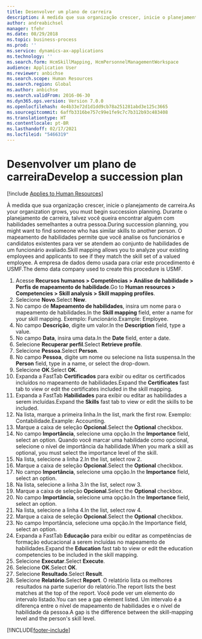 ```yaml
---
title: Desenvolver um plano de carreira
description: À medida que sua organização crescer, inicie o planejamento de carreira.
author: andreabichsel
manager: tfehr
ms.date: 08/29/2018
ms.topic: business-process
ms.prod: ''
ms.service: dynamics-ax-applications
ms.technology: ''
ms.search.form: HcmSkillMapping, HcmPersonnelManagementWorkspace
audience: Application User
ms.reviewer: anbichse
ms.search.scope: Human Resources
ms.search.region: Global
ms.author: anbichse
ms.search.validFrom: 2016-06-30
ms.dyn365.ops.version: Version 7.0.0
ms.openlocfilehash: 4e4b33e72d1d1dd9cb78a251281abd3e125c3665
ms.sourcegitcommit: 6affb3316be757c99e1fe9c7c7b312b93c483408
ms.translationtype: HT
ms.contentlocale: pt-BR
ms.lasthandoff: 02/17/2021
ms.locfileid: "5466319"
---
```

# <a name="develop-a-succession-plan"></a><span data-ttu-id="a5f69-103">Desenvolver um plano de carreira</span><span class="sxs-lookup"><span data-stu-id="a5f69-103">Develop a succession plan</span></span>

[!include [Applies to Human Resources](../includes/applies-to-hr.md)]

<span data-ttu-id="a5f69-104">À medida que sua organização crescer, inicie o planejamento de carreira.</span><span class="sxs-lookup"><span data-stu-id="a5f69-104">As your organization grows, you must begin succession planning.</span></span> <span data-ttu-id="a5f69-105">Durante o planejamento de carreira, talvez você queira encontrar alguém com habilidades semelhantes a outra pessoa.</span><span class="sxs-lookup"><span data-stu-id="a5f69-105">During succession planning, you might want to find someone who has similar skills to another person.</span></span> <span data-ttu-id="a5f69-106">O mapeamento de habilidades permite que você analise os funcionários e candidatos existentes para ver se atendem ao conjunto de habilidades de um funcionário avaliado.</span><span class="sxs-lookup"><span data-stu-id="a5f69-106">Skill mapping allows you to analyze your existing employees and applicants to see if they match the skill set of a valued employee.</span></span> <span data-ttu-id="a5f69-107">A empresa de dados demo usada para criar este procedimento é USMF.</span><span class="sxs-lookup"><span data-stu-id="a5f69-107">The demo data company used to create this procedure is USMF.</span></span>

1. <span data-ttu-id="a5f69-108">Acesse **Recursos humanos > Competências > Análise de habilidade > Perfis de mapeamento de habilidade**.</span><span class="sxs-lookup"><span data-stu-id="a5f69-108">Go to **Human resources > Competencies > Skill analysis > Skill mapping profiles**.</span></span>
2. <span data-ttu-id="a5f69-109">Selecione **Novo**.</span><span class="sxs-lookup"><span data-stu-id="a5f69-109">Select **New**.</span></span>
3. <span data-ttu-id="a5f69-110">No campo de **Mapeamento de habilidades**, insira um nome para o mapeamento de habilidades.</span><span class="sxs-lookup"><span data-stu-id="a5f69-110">In the **Skill mapping** field, enter a name for your skill mapping.</span></span> <span data-ttu-id="a5f69-111">Exemplo: Funcionário.</span><span class="sxs-lookup"><span data-stu-id="a5f69-111">Example: Employee.</span></span>
4. <span data-ttu-id="a5f69-112">No campo **Descrição**, digite um valor.</span><span class="sxs-lookup"><span data-stu-id="a5f69-112">In the **Description** field, type a value.</span></span>
5. <span data-ttu-id="a5f69-113">No campo **Data**, insira uma data.</span><span class="sxs-lookup"><span data-stu-id="a5f69-113">In the **Date** field, enter a date.</span></span>
6. <span data-ttu-id="a5f69-114">Selecione **Recuperar perfil**.</span><span class="sxs-lookup"><span data-stu-id="a5f69-114">Select **Retrieve profile**.</span></span>
7. <span data-ttu-id="a5f69-115">Selecione **Pessoa**.</span><span class="sxs-lookup"><span data-stu-id="a5f69-115">Select **Person**.</span></span>
8. <span data-ttu-id="a5f69-116">No campo **Pessoa**, digite um nome ou selecione na lista suspensa.</span><span class="sxs-lookup"><span data-stu-id="a5f69-116">In the **Person** field, type in a name, or select the drop-down.</span></span>
9. <span data-ttu-id="a5f69-117">Selecione **OK**.</span><span class="sxs-lookup"><span data-stu-id="a5f69-117">Select **OK**.</span></span>
10. <span data-ttu-id="a5f69-118">Expanda a FastTab **Certificados** para exibir ou editar os certificados incluídos no mapeamento de habilidades.</span><span class="sxs-lookup"><span data-stu-id="a5f69-118">Expand the **Certificates** fast tab to view or edit the certificates included in the skill mapping.</span></span>
11. <span data-ttu-id="a5f69-119">Expanda a FastTab **Habilidades** para exibir ou editar as habilidades a serem incluídas.</span><span class="sxs-lookup"><span data-stu-id="a5f69-119">Expand the **Skills** fast tab to view or edit the skills to be included.</span></span>
12. <span data-ttu-id="a5f69-120">Na lista, marque a primeira linha.</span><span class="sxs-lookup"><span data-stu-id="a5f69-120">In the list, mark the first row.</span></span> <span data-ttu-id="a5f69-121">Exemplo: Contabilidade.</span><span class="sxs-lookup"><span data-stu-id="a5f69-121">Example:  Accounting.</span></span>
13. <span data-ttu-id="a5f69-122">Marque a caixa de seleção **Opcional**.</span><span class="sxs-lookup"><span data-stu-id="a5f69-122">Select the **Optional** checkbox.</span></span>
14. <span data-ttu-id="a5f69-123">No campo **Importância**, selecione uma opção.</span><span class="sxs-lookup"><span data-stu-id="a5f69-123">In the **Importance** field, select an option.</span></span> <span data-ttu-id="a5f69-124">Quando você marcar uma habilidade como opcional, selecione o nível de importância da habilidade.</span><span class="sxs-lookup"><span data-stu-id="a5f69-124">When you mark a skill as optional, you must select the importance level of the skill.</span></span>  
15. <span data-ttu-id="a5f69-125">Na lista, selecione a linha 2.</span><span class="sxs-lookup"><span data-stu-id="a5f69-125">In the list, select row 2.</span></span>
16. <span data-ttu-id="a5f69-126">Marque a caixa de seleção **Opcional**.</span><span class="sxs-lookup"><span data-stu-id="a5f69-126">Select the **Optional** checkbox.</span></span>
17. <span data-ttu-id="a5f69-127">No campo **Importância**, selecione uma opção.</span><span class="sxs-lookup"><span data-stu-id="a5f69-127">In the **Importance** field, select an option.</span></span>
18. <span data-ttu-id="a5f69-128">Na lista, selecione a linha 3.</span><span class="sxs-lookup"><span data-stu-id="a5f69-128">In the list, select row 3.</span></span>
19. <span data-ttu-id="a5f69-129">Marque a caixa de seleção **Opcional**.</span><span class="sxs-lookup"><span data-stu-id="a5f69-129">Select the **Optional** checkbox.</span></span>
20. <span data-ttu-id="a5f69-130">No campo **Importância**, selecione uma opção.</span><span class="sxs-lookup"><span data-stu-id="a5f69-130">In the **Importance** field, select an option.</span></span>
21. <span data-ttu-id="a5f69-131">Na lista, selecione a linha 4.</span><span class="sxs-lookup"><span data-stu-id="a5f69-131">In the list, select row 4.</span></span>
22. <span data-ttu-id="a5f69-132">Marque a caixa de seleção **Opcional**.</span><span class="sxs-lookup"><span data-stu-id="a5f69-132">Select the **Optional** checkbox.</span></span>
23. <span data-ttu-id="a5f69-133">No campo Importância, selecione uma opção.</span><span class="sxs-lookup"><span data-stu-id="a5f69-133">In the Importance field, select an option.</span></span>
24. <span data-ttu-id="a5f69-134">Expanda a FastTab **Educação** para exibir ou editar as competências de formação educacional a serem incluídas no mapeamento de habilidades.</span><span class="sxs-lookup"><span data-stu-id="a5f69-134">Expand the **Education** fast tab to view or edit the education competencies to be included in the skill mapping.</span></span>
25. <span data-ttu-id="a5f69-135">Selecione **Executar**.</span><span class="sxs-lookup"><span data-stu-id="a5f69-135">Select **Execute**.</span></span>
26. <span data-ttu-id="a5f69-136">Selecione **OK**.</span><span class="sxs-lookup"><span data-stu-id="a5f69-136">Select **OK**.</span></span>
27. <span data-ttu-id="a5f69-137">Selecione **Resultado**.</span><span class="sxs-lookup"><span data-stu-id="a5f69-137">Select **Result**.</span></span>
28. <span data-ttu-id="a5f69-138">Selecione **Relatório**.</span><span class="sxs-lookup"><span data-stu-id="a5f69-138">Select **Report**.</span></span> <span data-ttu-id="a5f69-139">O relatório lista os melhores resultados na parte superior do relatório.</span><span class="sxs-lookup"><span data-stu-id="a5f69-139">The report lists the best matches at the top of the report.</span></span> <span data-ttu-id="a5f69-140">Você pode ver um elemento do intervalo listado.</span><span class="sxs-lookup"><span data-stu-id="a5f69-140">You can see a gap element listed.</span></span> <span data-ttu-id="a5f69-141">Um intervalo é a diferença entre o nível de mapeamento de habilidades e o nível de habilidade da pessoa.</span><span class="sxs-lookup"><span data-stu-id="a5f69-141">A gap is the difference between the skill-mapping level and the person's skill level.</span></span>  



[!INCLUDE[footer-include](../includes/footer-banner.md)]